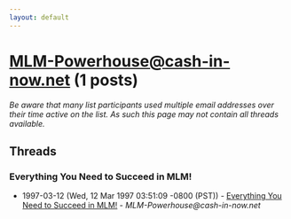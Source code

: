 ```yaml
---
layout: default
---
```


# MLM-Powerhouse@cash-in-now.net (1 posts)

_Be aware that many list participants used multiple email addresses over their time active on the list. As such this page may not contain all threads available._

## Threads

### Everything You Need to Succeed in MLM!
+ 1997-03-12 (Wed, 12 Mar 1997 03:51:09 -0800 (PST)) - [Everything You Need to Succeed in MLM!](/archive/1997/03/58e3a36f4301cccb5e06be35898042ebda8c55ddae577fa35655e65019d9acfa) - _MLM-Powerhouse@cash-in-now.net_

